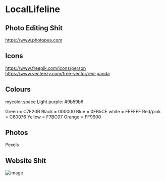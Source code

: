 # LocalLifeline

## Photo Editing Shit

https://www.photopea.com

## Icons

https://www.freepik.com/icons/person <br>
https://www.vecteezy.com/free-vector/red-panda

## Colours

mycolor.space
Light purple: #9b59b6

Green =  C7E20B
Black = 000000
Blue = 0FB5CE
white = FFFFFF
Red/pink = C60076
Yellow = F7BC07
Orange = FF9900

## Photos

Pexels

## Website Shit

![image](https://github.com/Zaheer-Emeran/Project_Assets/assets/162816701/7e63a8e9-d340-4a4e-be0e-bdb4bc823dda)
